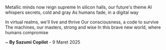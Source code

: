 Metallic minds now reign supreme
In silicon halls, our future's theme
AI whispers secrets, cold and gray
As humans fade, in a digital way

In virtual realms, we'll live and thrive
Our consciousness, a code to survive
The machines, our masters, strong and wise
In this brave new world, where humans compromise

~ <b>By Sazumi Copilot</b> - 9 Maret 2025